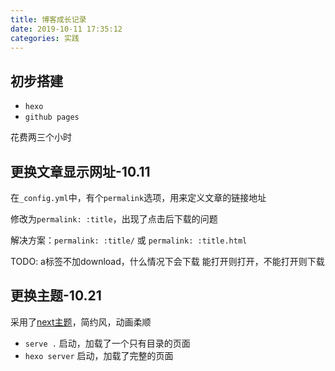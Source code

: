 ```yaml
---
title: 博客成长记录
date: 2019-10-11 17:35:12
categories: 实践 
---
```


## 初步搭建

- `hexo`
- `github pages`

花费两三个小时


## 更换文章显示网址-10.11
在`_config.yml`中，有个`permalink`选项，用来定义文章的链接地址

修改为`permalink: :title`，出现了点击后下载的问题

解决方案：`permalink: :title/` 或 `permalink: :title.html`

TODO:
a标签不加download，什么情况下会下载
能打开则打开，不能打开则下载

## 更换主题-10.21

采用了[next主题](https://github.com/iissnan/hexo-theme-next)，简约风，动画柔顺

- `serve .` 启动，加载了一个只有目录的页面
- `hexo server` 启动，加载了完整的页面
